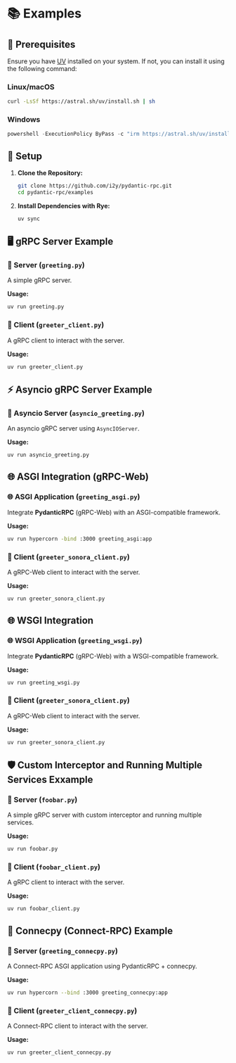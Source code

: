 # 📚 Examples

## 📝 Prerequisites

Ensure you have [UV](https://docs.astral.sh/uv/) installed on your system. If not, you can install it using the following command:

### Linux/macOS

```bash
curl -LsSf https://astral.sh/uv/install.sh | sh
```

### Windows

```powershell
powershell -ExecutionPolicy ByPass -c "irm https://astral.sh/uv/install.ps1 | iex"
```

## 🔧 Setup

1. **Clone the Repository:**

    ```bash
    git clone https://github.com/i2y/pydantic-rpc.git
    cd pydantic-rpc/examples
    ```

2. **Install Dependencies with Rye:**

    ```bash
    uv sync
    ```

## 🖥️ gRPC Server Example

### 🔧 Server (`greeting.py`)

A simple gRPC server.

**Usage:**

```bash
uv run greeting.py
```

### 🔗 Client (`greeter_client.py`)

A gRPC client to interact with the server.

**Usage:**

```bash
uv run greeter_client.py
```

## ⚡ Asyncio gRPC Server Example

### 🔧 Asyncio Server (`asyncio_greeting.py`)

An asyncio gRPC server using `AsyncIOServer`.

**Usage:**

```bash
uv run asyncio_greeting.py
```

## 🌐 ASGI Integration (gRPC-Web)

### 🌐 ASGI Application (`greeting_asgi.py`)

Integrate **PydanticRPC** (gRPC-Web) with an ASGI-compatible framework.

**Usage:**

```bash
uv run hypercorn -bind :3000 greeting_asgi:app
```

### 🔗 Client (`greeter_sonora_client.py`)
A gRPC-Web client to interact with the server.

**Usage:**

```bash
uv run greeter_sonora_client.py
```


## 🌐 WSGI Integration

### 🌐 WSGI Application (`greeting_wsgi.py`)

Integrate **PydanticRPC** (gRPC-Web) with a WSGI-compatible framework.

**Usage:**

```bash
uv run greeting_wsgi.py
```

### 🔗 Client (`greeter_sonora_client.py`)
A gRPC-Web client to interact with the server.

**Usage:**

```bash
uv run greeter_sonora_client.py
```


## 🛡️ Custom Interceptor and Running Multiple Services Exxample

### 🔧 Server (`foobar.py`)
A simple gRPC server with custom interceptor and running multiple services.

**Usage:**

```bash
uv run foobar.py
```

### 🔗 Client (`foobar_client.py`)
A gRPC client to interact with the server.

**Usage:**

```bash
uv run foobar_client.py
```

## 🤝 Connecpy (Connect-RPC) Example

### 🔧 Server (`greeting_connecpy.py`)

A Connect-RPC ASGI application using PydanticRPC + connecpy.

**Usage:**

```bash
uv run hypercorn --bind :3000 greeting_connecpy:app
```

### 🔗 Client (`greeter_client_connecpy.py`)

A Connect-RPC client to interact with the server.

**Usage:**

```bash
uv run greeter_client_connecpy.py
```

